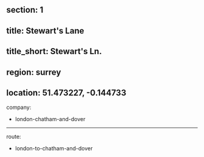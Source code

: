 section: 1
----
title: Stewart's Lane
----
title_short: Stewart's Ln.
----
region: surrey
----
location: 51.473227, -0.144733
----
company:
- london-chatham-and-dover
----
route:
- london-to-chatham-and-dover
